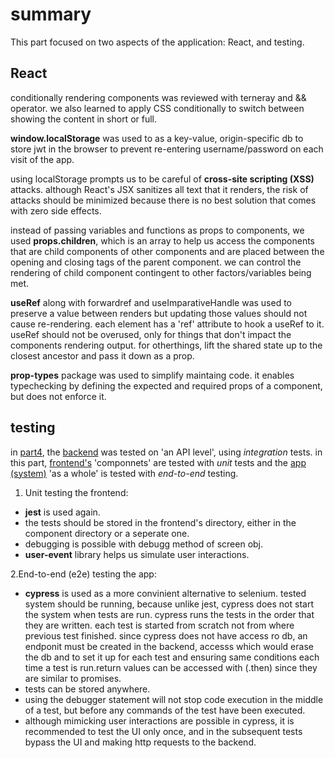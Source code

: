 # summary

This part focused on two aspects of the application: React, and testing.

## React

conditionally rendering components was reviewed with terneray and && operator. we also learned to apply CSS conditionally to switch between showing the content in short or full.

**window.localStorage** was used to as a key-value, origin-specific db to store jwt in the browser to prevent re-entering username/password on each visit of the app. 

using localStorage prompts us to be careful of **cross-site scripting (XSS)** attacks. although React's JSX sanitizes all text that it renders, the risk of attacks should be minimized because there is no best solution that comes with zero side effects.

instead of passing variables and functions as props to components, we used **props.children**, which is an array to help us access the components that are child components of other components and are placed between the opening and closing tags of the parent component. we can control the rendering of child component contingent to other factors/variables being met.

**useRef** along with forwardref and useImparativeHandle was used to preserve a value between renders but updating those values should not cause re-rendering. each element has a 'ref' attribute to hook a useRef to it. useRef should not be overused, only for things that don't impact the components rendering output. for otherthings, lift the shared state up to the closest ancestor and pass it down as a prop.

**prop-types** package was used to simplify maintaing code. it enables typechecking by defining the expected and required props of a component, but does not enforce it.

## testing

in [part4](part4\bloglist-backend), the <ins>backend</ins> was tested on 'an API level', using *integration* tests. in this part, <ins>frontend's</ins> 'componnets' are tested with *unit* tests and the <ins>app (system)</ins> 'as a whole' is tested with *end-to-end* testing.

1. Unit testing the frontend: 
- **jest** is used again. 
- the tests should be stored in the frontend's directory, either in the component directory or a seperate one. 
- debugging is possible with debugg method of screen obj.
- **user-event** library helps us simulate user interactions.

2.End-to-end (e2e) testing the app:
- **cypress** is used as a more convinient alternative to selenium. tested system should be running, because unlike jest, cypress does not start the system when tests are run. cypress runs the tests in the order that they are written. each test is started from scratch not from where previous test finished. since cypress does not have access ro db, an endponit must be created in the backend, accesss which would erase the db and to set it up for each test and ensuring same conditions each time a test is run.return values can be accessed with (.then) since they are similar to promises.
- tests can be stored anywhere. 
- using the debugger statement will not stop code execution in the middle of a test, but before any commands of the test have been executed.
- although mimicking user interactions are possible in cypress, it is recommended to test the UI only once, and in the subsequent tests bypass the UI and making http requests to the backend.

